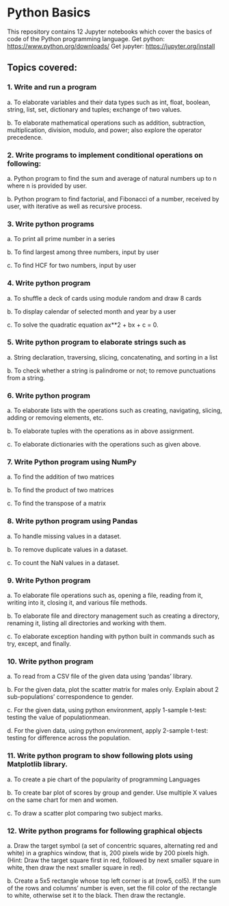 # Python Basics
This repository contains 12 Jupyter notebooks which cover the basics of code of the Python programming language.
Get python: https://www.python.org/downloads/
Get jupyter: https://jupyter.org/install

## Topics covered:
### 1. Write and run a program
a. To elaborate variables and their data types such as int, float, boolean, string, list, set, dictionary and tuples; exchange of two values.

b. To elaborate mathematical operations such as addition, subtraction, multiplication, division, modulo, and power; also explore the operator precedence.

### 2. Write programs to implement conditional operations on following:
a. Python program to find the sum and average of natural numbers up to n where n is provided by user.

b. Python program to find factorial, and Fibonacci of a number, received by user, with iterative as well as
recursive process.

### 3. Write python programs
a. To print all prime number in a series

b. To find largest among three numbers, input by user

c. To find HCF for two numbers, input by user

### 4. Write python program
a. To shuffle a deck of cards using module random and draw 8 cards

b. To display calendar of selected month and year by a user

c. To solve the quadratic equation ax**2 + bx + c = 0.

### 5. Write python program to elaborate strings such as
a. String declaration, traversing, slicing, concatenating, and sorting in a list

b. To check whether a string is palindrome or not; to remove punctuations from a string.

### 6. Write python program
a. To elaborate lists with the operations such as creating, navigating, slicing, adding or removing elements, etc.

b. To elaborate tuples with the operations as in above assignment.

c. To elaborate dictionaries with the operations such as given above.

### 7. Write Python program using NumPy
a. To find the addition of two matrices

b. To find the product of two matrices

c. To find the transpose of a matrix

### 8. Write python program using Pandas
a. To handle missing values in a dataset.

b. To remove duplicate values in a dataset.

c. To count the NaN values in a dataset.

### 9. Write Python program
a. To elaborate file operations such as, opening a file, reading from it, writing into it, closing it, and various file methods.

b. To elaborate file and directory management such as creating a directory, renaming it, listing all directories and working with them.

c. To elaborate exception handing with python built in commands such as try, except, and finally.

### 10. Write python program
a. To read from a CSV file of the given data using ‘pandas’ library.

b. For the given data, plot the scatter matrix for males only. Explain about 2 sub-populations’ correspondence to gender.

c. For the given data, using python environment, apply 1-sample t-test: testing the value of populationmean.

d. For the given data, using python environment, apply 2-sample t-test: testing for difference across the population.

### 11. Write python program to show following plots using Matplotlib library.
a. To create a pie chart of the popularity of programming Languages

b. To create bar plot of scores by group and gender. Use multiple X values on the same chart for men and women.

c. To draw a scatter plot comparing two subject marks.

### 12. Write python programs for following graphical objects
a. Draw the target symbol (a set of concentric squares, alternating red and white) in a graphics window, that is, 200 pixels wide by 200 pixels high. (Hint: Draw the target square first in red, followed by next smaller square in white, then draw the next smaller square in red).

b. Create a 5x5 rectangle whose top left corner is at (row5, col5). If the sum of the rows and columns’ number is even, set the fill color of the rectangle to white, otherwise set it to the black. Then draw the rectangle.
